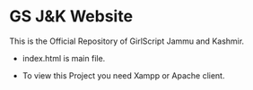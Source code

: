 # GS J&K Website
This is the Official Repository of GirlScript Jammu and Kashmir.
 - index.html is main file.
 
 - To view this Project you need Xampp or Apache client.
